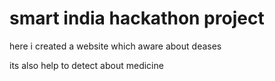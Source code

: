 # smart india hackathon project 
here i created a website which aware about deases 

its also help to detect about medicine 
